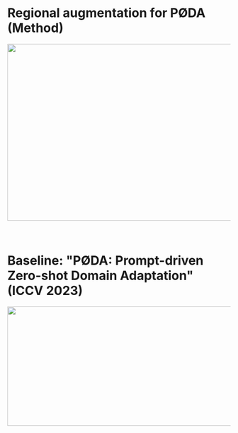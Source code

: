 # Regional augmentation for PØDA (Method)
<img src="https://github.com/user-attachments/assets/05dc68cd-b858-4a34-b6ab-9f2107b22561" width="780" height="400"/>
</br>
</br>
</br>

# Baseline: "PØDA: Prompt-driven Zero-shot Domain Adaptation" (ICCV 2023)
<img src="https://github.com/user-attachments/assets/bbf26267-466a-4691-a51f-0d87da18b203" width="1200" height="270"/>
